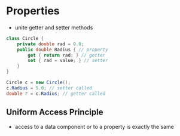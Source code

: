 # Properties

- unite getter and setter methods

```csharp
class Circle {
	private double rad = 0.0;
	public double Radius { // property
		get { return rad; } // getter
		set { rad = value; } // setter
	}
}
```

```csharp
Circle c = new Circle();
c.Radius = 5.0; // setter called
double r = c.Radius; // getter called
```
## Uniform Access Principle
* access to a data component or to a property is exactly the same
